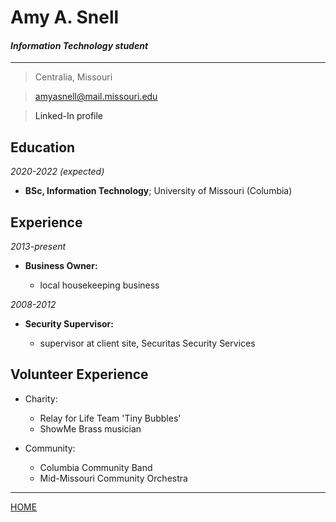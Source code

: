 <!---it1040-2000 markdown resume-online page--->



# Amy A. Snell

#### _Information Technology student_

---

     
> Centralia, Missouri

> [amyasnell@mail.missouri.edu](mailto:amyasnell@mail.missouri.edu)

> <html><a href"www.linkedin.com/in/amy-a-snell-485434193">Linked-In profile</a></html>



Education
---------

_2020-2022 (expected)_

   * **BSc, Information Technology**; University of Missouri (Columbia)


Experience
----------

_2013-present_  

* **Business Owner:**

    * local housekeeping business

_2008-2012_    

* **Security Supervisor:**

    * supervisor at client site, Securitas Security Services


Volunteer Experience
----------------------------------------

* Charity:

     * Relay for Life Team 'Tiny Bubbles'
     * ShowMe Brass musician

* Community:

    * Columbia Community Band
    * Mid-Missouri Community Orchestra
    
---

[HOME](README.md)
